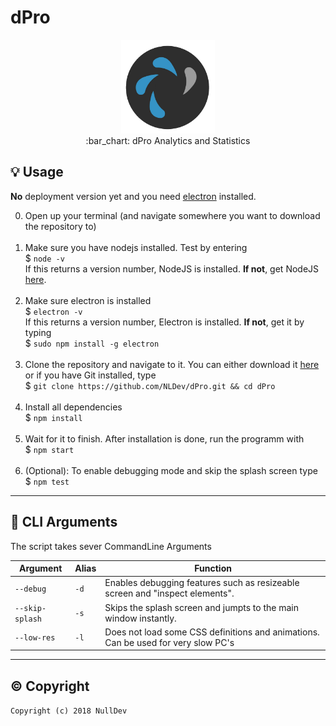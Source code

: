 # dPro

<p align="center">
<img height="150" width="auto" src="https://raw.githubusercontent.com/NLDev/dPro/master/src/icon/icon-full.png?token=AV312Hdrdi2twe6SESK1pT6HbRLxgRBXks5aa8_UwA%3D%3D" /><br>
:bar_chart: dPro Analytics and Statistics
</p>

## :bulb: Usage

**No** deployment version yet and you need [electron](https://electronjs.org/) installed. <br>

0. Open up your terminal (and navigate somewhere you want to download the repository to) <br><br>
1. Make sure you have nodejs installed. Test by  entering <br>
$ `node -v` <br>
If this returns a version number, NodeJS is installed. **If not**, get NodeJS [here](https://nodejs.org/en/download/package-manager/)</a>. <br><br>
2. Make sure electron is installed <br>
$ `electron -v` <br>
If this returns a version number, Electron is installed. **If not**, get it by typing <br>
$ `sudo npm install -g electron` <br><br>
3. Clone the repository and navigate to it. You can either download it [here](https://github.com/NLDev/dPro/archive/master.zip) or if you have Git installed, type <br>
$ `git clone https://github.com/NLDev/dPro.git && cd dPro` <br><br>
4. Install all dependencies <br>
$ `npm install` <br><br>
5. Wait for it to finish. After installation is done, run the programm with <br>
$ `npm start` <br><br>
6. (Optional): To enable debugging mode and skip the splash screen type <br>
$ `npm test` <br>

<hr>

## :wrench: CLI Arguments

The script takes sever CommandLine Arguments

| Argument | Alias | Function |
| -------- | ----- | -------- |
| `--debug` | `-d` | Enables debugging features such as resizeable screen and "inspect elements". |
| `--skip-splash` | `-s` | Skips the splash screen and jumpts to the main window instantly. |
| `--low-res` | `-l` | Does not load some CSS definitions and animations. Can be used for very slow PC's |

<hr>

## :copyright: Copyright

`Copyright (c) 2018 NullDev`

